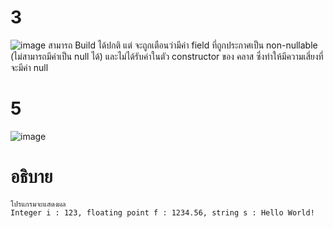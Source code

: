 # 3 #
![image](https://github.com/ThanaloekKaisai/03376836-OOP-2566-Lab-06/assets/144195683/d16ffa77-c75d-4644-bb29-912a944ef279)
สามารถ Build ได้ปกติ แต่ จะถูกเตือนว่ามีค่า field ที่ถูกประกาศเป็น non-nullable (ไม่สามารถมีค่าเป็น null ได้) และไม่ได้รับค่าในตัว constructor ของ คลาส ซึ่งทำให้มีความเสี่ยงที่จะมีค่า null
# 5 #
![image](https://github.com/ThanaloekKaisai/03376836-OOP-2566-Lab-06/assets/144195683/44b68625-70bf-4556-be21-84e88ddb0072)
# อธิบาย #
```
โปรแกรมจะแสดงผล
Integer i : 123, floating point f : 1234.56, string s : Hello World!
